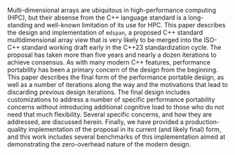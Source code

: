 Multi-dimensional arrays are ubiquitous in high-performance computing (HPC), but their absense from the C++ language standard is a long-standing and well-known limitation of its use for HPC.  This paper describes the design and implementation of `mdspan`, a proposed C++ standard multidimensional array view that is very likely to be merged into the ISO-C++ standard working draft early in the C++23 standardization cycle.  The proposal has taken more than five years and nearly a dozen iterations to achieve consensus.  As with many modern C++ features, performance portability has been a primary concern of the design from the beginning.  This paper describes the final form of the performance portable design, as well as a number of iterations along the way and the motivations that lead to discarding previous design iterations.  The final design includes customizations to address a number of specific performance portability concerns without introducing additional cognitive load to those who do not need that much flexibility.  Several specific concerns, and how they are addressed, are discussed herein.  Finally, we have provided a production-quality implementation of the proposal in its current (and likely final) form, and this work includes several benchmarks of this implementation aimed at demonstrating the zero-overhead nature of the modern design.
